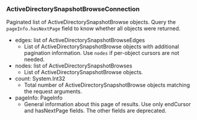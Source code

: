 ### ActiveDirectorySnapshotBrowseConnection
Paginated list of ActiveDirectorySnapshotBrowse objects. Query the `pageInfo.hasNextPage` field to know whether all objects were returned.

- edges: list of ActiveDirectorySnapshotBrowseEdges
  - List of ActiveDirectorySnapshotBrowse objects with additional pagination information. Use `nodes` if per-object cursors are not needed.
- nodes: list of ActiveDirectorySnapshotBrowses
  - List of ActiveDirectorySnapshotBrowse objects.
- count: System.Int32
  - Total number of ActiveDirectorySnapshotBrowse objects matching the request arguments.
- pageInfo: PageInfo
  - General information about this page of results. Use only endCursor and hasNextPage fields. The other fields are deprecated.
